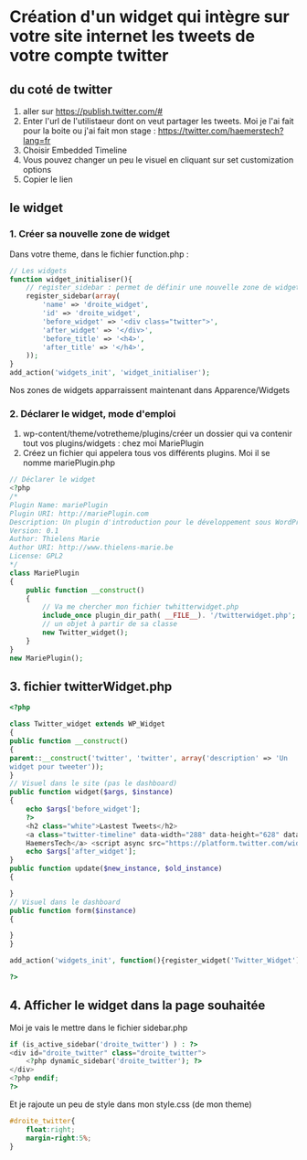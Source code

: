 # Création d'un widget qui intègre sur votre site internet les tweets de votre compte twitter

## du coté de twitter

1.	aller sur https://publish.twitter.com/#
2.	Enter l'url de l'utilistaeur dont on veut partager les tweets. Moi je l'ai fait pour la boite ou j'ai fait mon stage :  https://twitter.com/haemerstech?lang=fr
3.	Choisir Embedded Timeline
4.	Vous pouvez changer un peu le visuel en cliquant sur set customization options
5.	Copier le lien

## le widget

### 1. Créer sa nouvelle zone de widget

Dans votre theme, dans le fichier function.php :

```php
// Les widgets
function widget_initialiser(){
    // register_sidebar : permet de définir une nouvelle zone de widgets
    register_sidebar(array(
        'name' => 'droite_widget',
        'id' => 'droite_widget',
        'before_widget' => '<div class="twitter">',
        'after_widget' => '</div>',
        'before_title' => '<h4>', 
        'after_title' => '</h4>',
    ));
}
add_action('widgets_init', 'widget_initialiser');
```
Nos zones de widgets apparraissent maintenant dans Apparence/Widgets

### 2. Déclarer le widget, mode d'emploi

1. wp-content/theme/votretheme/plugins/créer un dossier qui va contenir tout vos plugins/widgets : chez moi MariePlugin
2. Créez un fichier qui appelera tous vos différents plugins. Moi il se nomme mariePlugin.php

```php
// Déclarer le widget
<?php
/*
Plugin Name: mariePlugin
Plugin URI: http://mariePlugin.com
Description: Un plugin d'introduction pour le développement sous WordPress
Version: 0.1
Author: Thielens Marie
Author URI: http://www.thielens-marie.be
License: GPL2
*/
class MariePlugin
{
    public function __construct()
    {
        // Va me chercher mon fichier twhitterwidget.php
        include_once plugin_dir_path( __FILE__). '/twitterwidget.php';
        // un objet à partir de sa classe 
        new Twitter_widget(); 
    }
}
new MariePlugin();
```

## 3. fichier twitterWidget.php

```php
<?php

class Twitter_widget extends WP_Widget
{
public function __construct()
{
parent::__construct('twitter', 'twitter', array('description' => 'Un
widget pour tweeter'));
}
// Visuel dans le site (pas le dashboard)
public function widget($args, $instance)
{
    echo $args['before_widget'];
    ?>
    <h2 class="white">Lastest Tweets</h2>
    <a class="twitter-timeline" data-width="288" data-height="628" data-theme="dark" data-link-color="#E95F28" href="https://twitter.com/HaemersTech?ref_src=twsrc%5Etfw">Tweets by
    HaemersTech</a> <script async src="https://platform.twitter.com/widgets.js" charset="utf-8"></script> <?php
    echo $args['after_widget'];
}
public function update($new_instance, $old_instance)
{

}
// Visuel dans le dashboard
public function form($instance)
{

}
}

add_action('widgets_init', function(){register_widget('Twitter_Widget');});

?>
```

## 4. Afficher le widget dans la page souhaitée

Moi je vais le mettre dans le fichier sidebar.php

```PHP
if (is_active_sidebar('droite_twitter') ) : ?>
<div id="droite_twitter" class="droite_twitter">
    <?php dynamic_sidebar('droite_twitter'); ?>
</div>
<?php endif;
?>
```

Et je rajoute un peu de style dans mon style.css (de mon theme)

```css
#droite_twitter{
    float:right;
    margin-right:5%;
}
```

